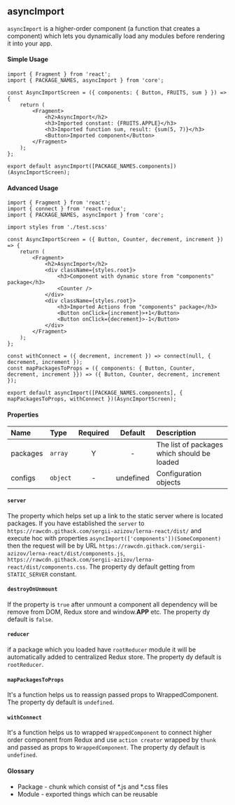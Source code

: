 ## asyncImport
`asyncImport` is a higher-order component (a function that creates a component) which lets you dynamically load any modules before rendering it into your app.

#### Simple Usage
```JSX
import { Fragment } from 'react';
import { PACKAGE_NAMES, asyncImport } from 'core';

const AsyncImportScreen = ({ components: { Button, FRUITS, sum } }) => {
    return (
        <Fragment>
            <h2>AsyncImport</h2>
            <h3>Imported constant: {FRUITS.APPLE}</h3>
            <h3>Imported function sum, result: {sum(5, 7)}</h3>
            <Button>Imported component</Button>
        </Fragment>
    );
};

export default asyncImport([PACKAGE_NAMES.components])(AsyncImportScreen);
```


#### Advanced Usage
```JSX
import { Fragment } from 'react';
import { connect } from 'react-redux';
import { PACKAGE_NAMES, asyncImport } from 'core';

import styles from './test.scss'

const AsyncImportScreen = ({ Button, Counter, decrement, increment }) => {
    return (
        <Fragment>
            <h2>AsyncImport</h2>
            <div className={styles.root}>
                <h3>Component with dynamic store from "components" package</h3>
                <Counter />
            </div>
            <div className={styles.root}>
                <h3>Imported Actions from "components" package</h3>
                <Button onClick={increment}>+1</Button>
                <Button onClick={decrement}>-1</Button>
            </div>
        </Fragment>
    );
};

const withConnect = ({ decrement, increment }) => connect(null, { decrement, increment });
const mapPackagesToProps = ({ components: { Button, Counter, decrement, increment }}) => ({ Button, Counter, decrement, increment });

export default asyncImport([PACKAGE_NAMES.components], { mapPackagesToProps, withConnect })(AsyncImportScreen);
```

#### Properties
Name        | Type               | Required | Default     | Description       
:---------- | :----------------- | :------: | :---------: | :----------------------------
packages    | `array`            | Y        | -           | The list of packages which should be loaded
configs     | `object`           | -        | undefined   | Configuration objects



#### `server`
The property which helps set up a link to the static server where is located packages. If you have established the `server` to `https://rawcdn.githack.com/sergii-azizov/lerna-react/dist/` and  
execute hoc with properties `asyncImport(['components'])(SomeComponent)` then the request will be by URL `https://rawcdn.githack.com/sergii-azizov/lerna-react/dist/components.js`,
`https://rawcdn.githack.com/sergii-azizov/lerna-react/dist/components.css`. The property dy default getting from `STATIC_SERVER` constant.

#### `destroyOnUnmount`
If the property is `true` after unmount a component all dependency will be remove from DOM, Redux store and window.__APP__ etc. The property dy default is `false`.

#### `reducer`
if a package which you loaded have `rootReducer` module it will be automatically added to centralized Redux store. The property dy default is `rootReducer`.   

#### `mapPackagesToProps`
It's a function helps us to reassign passed props to WrappedComponent. The property dy default is `undefined`. 

#### `withConnect`
It's a function helps us to wrapped `WrappedComponent` to connect higher order component from Redux and use `action creator` wrapped by `thunk` and 
passed as props to `WrappedComponent`. The property dy default is `undefined`. 

#### Glossary
- Package - chunk which consist of *.js and *.css files
- Module - exported things which can be reusable

